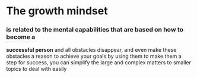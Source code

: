 
# The growth mindset
### is related to the mental capabilities that are based on how to become a
**successful person** 
and all obstacles disappear, and even make these obstacles a reason to achieve your goals by using them to make them a step for success, you can simplify the large and complex matters to smaller topics to deal with easily
